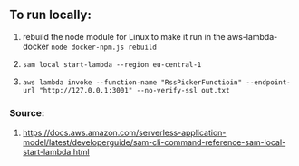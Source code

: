 ## To run locally:

1. rebuild the node module for Linux to make it run in the aws-lambda-docker
`node docker-npm.js rebuild` 

2. `sam local start-lambda --region eu-central-1`

3. `aws lambda invoke --function-name "RssPickerFunctioin" --endpoint-url "http://127.0.0.1:3001" --no-verify-ssl out.txt`

### Source:
1. https://docs.aws.amazon.com/serverless-application-model/latest/developerguide/sam-cli-command-reference-sam-local-start-lambda.html
